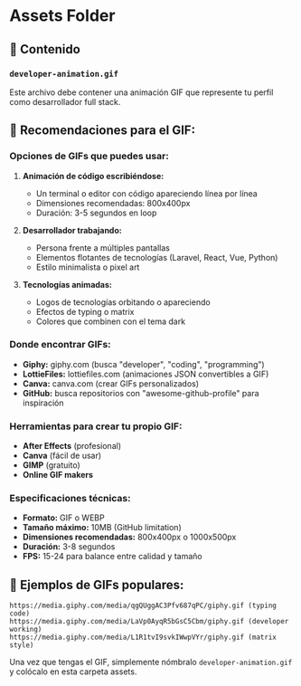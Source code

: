 # Assets Folder

## 📁 Contenido

### `developer-animation.gif`
Este archivo debe contener una animación GIF que represente tu perfil como desarrollador full stack.

## 🎨 Recomendaciones para el GIF:

### **Opciones de GIFs que puedes usar:**

1. **Animación de código escribiéndose:**
   - Un terminal o editor con código apareciendo línea por línea
   - Dimensiones recomendadas: 800x400px
   - Duración: 3-5 segundos en loop

2. **Desarrollador trabajando:**
   - Persona frente a múltiples pantallas
   - Elementos flotantes de tecnologías (Laravel, React, Vue, Python)
   - Estilo minimalista o pixel art

3. **Tecnologías animadas:**
   - Logos de tecnologías orbitando o apareciendo
   - Efectos de typing o matrix
   - Colores que combinen con el tema dark

### **Donde encontrar GIFs:**
- **Giphy:** giphy.com (busca "developer", "coding", "programming")
- **LottieFiles:** lottiefiles.com (animaciones JSON convertibles a GIF)
- **Canva:** canva.com (crear GIFs personalizados)
- **GitHub:** busca repositorios con "awesome-github-profile" para inspiración

### **Herramientas para crear tu propio GIF:**
- **After Effects** (profesional)
- **Canva** (fácil de usar)
- **GIMP** (gratuito)
- **Online GIF makers**

### **Especificaciones técnicas:**
- **Formato:** GIF o WEBP
- **Tamaño máximo:** 10MB (GitHub limitation)
- **Dimensiones recomendadas:** 800x400px o 1000x500px
- **Duración:** 3-8 segundos
- **FPS:** 15-24 para balance entre calidad y tamaño

## 🚀 Ejemplos de GIFs populares:

```
https://media.giphy.com/media/qgQUggAC3Pfv687qPC/giphy.gif (typing code)
https://media.giphy.com/media/LaVp0AyqR5bGsC5Cbm/giphy.gif (developer working)
https://media.giphy.com/media/L1R1tvI9svkIWwpVYr/giphy.gif (matrix style)
```

Una vez que tengas el GIF, simplemente nómbralo `developer-animation.gif` y colócalo en esta carpeta assets.
